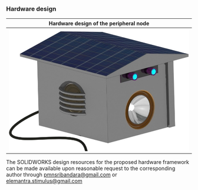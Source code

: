### Hardware design

 Hardware design of the peripheral node            |
:-------------------------:|
![](https://github.com/NuwanSriBandara/Elemantra/blob/main/Figures/hardware_design.JPG)  | 

The SOLIDWORKS design resources for the proposed hardware framework can be made available upon reasonable request to the corresponding author through pmnsribandara@gmail.com or elemantra.stimulus@gmail.com
